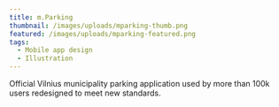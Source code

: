 ```yaml
---
title: m.Parking
thumbnail: /images/uploads/mparking-thumb.png
featured: /images/uploads/mparking-featured.png
tags:
  - Mobile app design
  - Illustration
---
```

Official Vilnius municipality parking application used by more than 100k users redesigned to meet new standards.